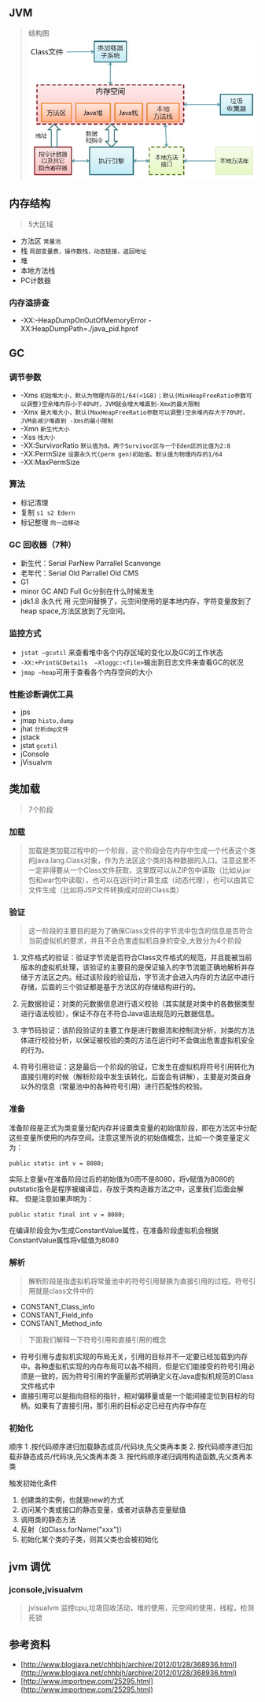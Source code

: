 ## JVM
> 结构图
![](res/0.jpeg)

## 内存结构
> 5大区域
* 方法区 `常量池`
* 栈 `局部变量表，操作数栈，动态链接，返回地址`
* 堆
* 本地方法栈
* PC计数器

### 内存溢排查
* -XX:-HeapDumpOnOutOfMemoryError -XX:HeapDumpPath=./java_pid<pid>.hprof

## GC

### 调节参数
* -Xms `初始堆大小，默认为物理内存的1/64(<1GB)；默认(MinHeapFreeRatio参数可以调整)空余堆内存小于40%时，JVM就会增大堆直到-Xmx的最大限制`
* -Xmx `最大堆大小，默认(MaxHeapFreeRatio参数可以调整)空余堆内存大于70%时，JVM会减少堆直到 -Xms的最小限制`
* -Xmn `新生代大小`
* -Xss `栈大小`
* -XX:SurvivorRatio `默认值为8。两个Survivor区与一个Eden区的比值为2:8`
* -XX:PermSize `设置永久代(perm gen)初始值。默认值为物理内存的1/64`
* -XX:MaxPermSize

### 算法
* 标记清理
* 复制  `s1 s2 Edern`
* 标记整理 `向一边移动`

### GC 回收器（7种）
* 新生代：Serial       ParNew       Parrallel Scanvenge
* 老年代：Serial Old                Parrallel Old   CMS
* G1 
* minor GC AND Full Gc分别在什么时候发生
* jdk1.8 永久代 用 元空间替换了，元空间使用的是本地内存，字符变量放到了heap space,方法区放到了元空间。

### 监控方式
* `jstat –gcutil` 来查看堆中各个内存区域的变化以及GC的工作状态
* `-XX:+PrintGCDetails  –Xloggc:<file>`输出到日志文件来查看GC的状况
* `jmap –heap`可用于查看各个内存空间的大小

### 性能诊断调优工具
* jps
* jmap  `histo,dump`
* jhat  `分析dmp文件`
* jstack
* jstat  `gcutil`
* jConsole
* jVisualvm  

## 类加载
> 7个阶段

### 加载
> 加载是类加载过程中的一个阶段，这个阶段会在内存中生成一个代表这个类的java.lang.Class对象，作为方法区这个类的各种数据的入口。注意这里不一定非得要从一个Class文件获取，这里既可以从ZIP包中读取（比如从jar包和war包中读取），也可以在运行时计算生成（动态代理），也可以由其它文件生成（比如将JSP文件转换成对应的Class类）

### 验证
> 这一阶段的主要目的是为了确保Class文件的字节流中包含的信息是否符合当前虚拟机的要求，并且不会危害虚拟机自身的安全,大致分为4个阶段
1. 文件格式的验证：验证字节流是否符合Class文件格式的规范，并且能被当前版本的虚拟机处理，该验证的主要目的是保证输入的字节流能正确地解析并存储于方法区之内。经过该阶段的验证后，字节流才会进入内存的方法区中进行存储，后面的三个验证都是基于方法区的存储结构进行的。 

2. 元数据验证：对类的元数据信息进行语义校验（其实就是对类中的各数据类型进行语法校验），保证不存在不符合Java语法规范的元数据信息。 

3. 字节码验证：该阶段验证的主要工作是进行数据流和控制流分析，对类的方法体进行校验分析，以保证被校验的类的方法在运行时不会做出危害虚拟机安全的行为。 

4. 符号引用验证：这是最后一个阶段的验证，它发生在虚拟机将符号引用转化为直接引用的时候（解析阶段中发生该转化，后面会有讲解），主要是对类自身以外的信息（常量池中的各种符号引用）进行匹配性的校验。 

### 准备
准备阶段是正式为类变量分配内存并设置类变量的初始值阶段，即在方法区中分配这些变量所使用的内存空间。注意这里所说的初始值概念，比如一个类变量定义为：
```
public static int v = 8080;
```
实际上变量v在准备阶段过后的初始值为0而不是8080，将v赋值为8080的putstatic指令是程序被编译后，存放于类构造器<client>方法之中，这里我们后面会解释。
但是注意如果声明为：

```
public static final int v = 8080;
```
在编译阶段会为v生成ConstantValue属性，在准备阶段虚拟机会根据ConstantValue属性将v赋值为8080

### 解析
> 解析阶段是指虚拟机将常量池中的符号引用替换为直接引用的过程。符号引用就是class文件中的
* CONSTANT_Class_info
* CONSTANT_Field_info
* CONSTANT_Method_info

> 下面我们解释一下符号引用和直接引用的概念
* 符号引用与虚拟机实现的布局无关，引用的目标并不一定要已经加载到内存中。各种虚拟机实现的内存布局可以各不相同，但是它们能接受的符号引用必须是一致的，因为符号引用的字面量形式明确定义在Java虚拟机规范的Class文件格式中
* 直接引用可以是指向目标的指针，相对偏移量或是一个能间接定位到目标的句柄。如果有了直接引用，那引用的目标必定已经在内存中存在

### 初始化
顺序
1 .按代码顺序递归加载静态成员/代码块,先父类再本类
2. 按代码顺序递归加载非静态成员/代码块,先父类再本类
3. 按代码顺序递归调用构造函数,先父类再本类

触发初始化条件
1. 创建类的实例，也就是new的方式
2. 访问某个类或接口的静态变量，或者对该静态变量赋值
3. 调用类的静态方法
4. 反射（如Class.forName("xxx")）
5. 初始化某个类的子类，则其父类也会被初始化

## jvm 调优
### jconsole,jvisualvm
> jvisualvm 监控cpu,垃圾回收活动，堆的使用，元空间的使用，线程，检测死锁

## 参考资料
* [http://www.blogjava.net/chhbjh/archive/2012/01/28/368936.html](http://www.blogjava.net/chhbjh/archive/2012/01/28/368936.html)
* [http://www.importnew.com/25295.html](http://www.importnew.com/25295.html)

